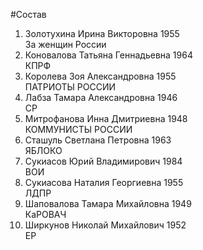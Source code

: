 #Состав
1. Золотухина Ирина Викторовна 1955   
    За женщин России
2. Коновалова Татьяна Геннадьевна 1964   
    КПРФ
3. Королева Зоя Александровна 1955   
    ПАТРИОТЫ РОССИИ
4. Лабза Тамара Александровна 1946   
    СР
5. Митрофанова Инна Дмитриевна 1948   
    КОММУНИСТЫ РОССИИ
6. Сташуль Светлана Петровна 1963   
    ЯБЛОКО
7. Сукиасов Юрий Владимирович 1984   
    ВОИ
8. Сукиасова Наталия Георгиевна 1955   
    ЛДПР
9. Шаповалова Тамара Михайловна 1949   
    КаРОВАЧ
10. Ширкунов Николай Михайлович 1952   
    ЕР
